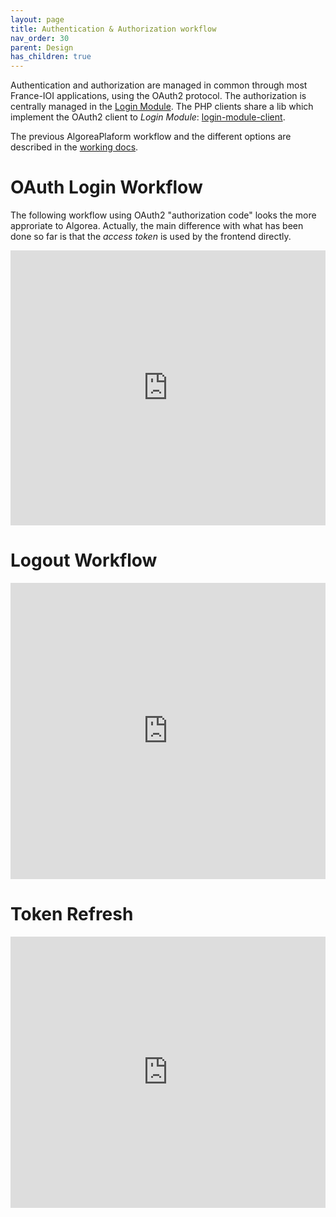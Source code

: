 ```yaml
---
layout: page
title: Authentication & Authorization workflow
nav_order: 30
parent: Design
has_children: true
---
```


Authentication and authorization are managed in common through most France-IOI applications, using the OAuth2 protocol. The authorization is centrally managed in the [Login Module](https://github.com/France-ioi/login-module). The PHP clients share a lib which implement the OAuth2 client to *Login Module*: [login-module-client](https://github.com/France-ioi/login-module-client).

The previous AlgoreaPlaform workflow and the different options are described in the [working docs](../workingdoc).

# OAuth Login Workflow

The following workflow using OAuth2 "authorization code" looks the more approriate to Algorea. Actually, the main difference with what has been done so far is that the *access token* is used by the frontend directly.

<iframe frameborder="0" style="width:100%;height:440px;" src="https://www.draw.io/?lightbox=1&highlight=0000ff&edit=_blank&layers=1&nav=1&title=loginsuccessful-authcode-full.drawio#Uhttps%3A%2F%2Fdrive.google.com%2Fa%2Fsmad.be%2Fuc%3Fid%3D1LnKvL_pudCBs9miqOlYJdAjtwe5CIIsw%26export%3Ddownload"></iframe>

# Logout Workflow

<iframe frameborder="0" style="width:100%;height:474px;" src="https://www.draw.io/?lightbox=1&highlight=0000ff&edit=_blank&layers=1&nav=1&title=logout.drawio#Uhttps%3A%2F%2Fdrive.google.com%2Fa%2Fsmad.be%2Fuc%3Fid%3D13yhLJA3MTP0peFQT-T2mtVm8l9VaG081%26export%3Ddownload"></iframe>

# Token Refresh

<iframe frameborder="0" style="width:100%;height:434px;" src="https://www.draw.io/?lightbox=1&highlight=0000ff&edit=_blank&layers=1&nav=1&title=tokenrefresh.drawio#Uhttps%3A%2F%2Fdrive.google.com%2Fa%2Fsmad.be%2Fuc%3Fid%3D1P-YMuir4xO6j64akwz3yYKpQYuCrIkZH%26export%3Ddownload"></iframe>
